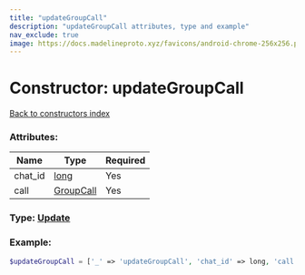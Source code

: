 ```yaml
---
title: "updateGroupCall"
description: "updateGroupCall attributes, type and example"
nav_exclude: true
image: https://docs.madelineproto.xyz/favicons/android-chrome-256x256.png
---
```

# Constructor: updateGroupCall  
[Back to constructors index](/API_docs/constructors/index.html)



### Attributes:

| Name     |    Type       | Required |
|----------|---------------|----------|
|chat\_id|[long](/API_docs/types/long.html) | Yes|
|call|[GroupCall](/API_docs/types/GroupCall.html) | Yes|



### Type: [Update](/API_docs/types/Update.html)


### Example:

```php
$updateGroupCall = ['_' => 'updateGroupCall', 'chat_id' => long, 'call' => GroupCall];
```  

